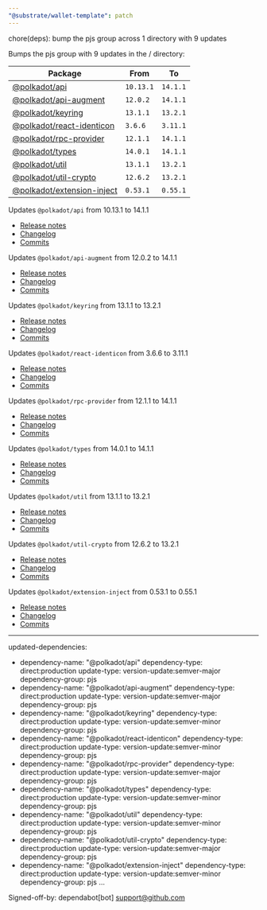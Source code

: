 ```yaml
---
"@substrate/wallet-template": patch
---
```


chore(deps): bump the pjs group across 1 directory with 9 updates

Bumps the pjs group with 9 updates in the / directory:

| Package | From | To |
| --- | --- | --- |
| [@polkadot/api](https://github.com/polkadot-js/api/tree/HEAD/packages/api) | `10.13.1` | `14.1.1` |
| [@polkadot/api-augment](https://github.com/polkadot-js/api/tree/HEAD/packages/api-augment) | `12.0.2` | `14.1.1` |
| [@polkadot/keyring](https://github.com/polkadot-js/common/tree/HEAD/packages/keyring) | `13.1.1` | `13.2.1` |
| [@polkadot/react-identicon](https://github.com/polkadot-js/ui/tree/HEAD/packages/react-identicon) | `3.6.6` | `3.11.1` |
| [@polkadot/rpc-provider](https://github.com/polkadot-js/api/tree/HEAD/packages/rpc-provider) | `12.1.1` | `14.1.1` |
| [@polkadot/types](https://github.com/polkadot-js/api/tree/HEAD/packages/types) | `14.0.1` | `14.1.1` |
| [@polkadot/util](https://github.com/polkadot-js/common/tree/HEAD/packages/util) | `13.1.1` | `13.2.1` |
| [@polkadot/util-crypto](https://github.com/polkadot-js/common/tree/HEAD/packages/util-crypto) | `12.6.2` | `13.2.1` |
| [@polkadot/extension-inject](https://github.com/polkadot-js/extension/tree/HEAD/packages/extension-inject) | `0.53.1` | `0.55.1` |



Updates `@polkadot/api` from 10.13.1 to 14.1.1
- [Release notes](https://github.com/polkadot-js/api/releases)
- [Changelog](https://github.com/polkadot-js/api/blob/master/CHANGELOG.md)
- [Commits](https://github.com/polkadot-js/api/commits/v14.1.1/packages/api)

Updates `@polkadot/api-augment` from 12.0.2 to 14.1.1
- [Release notes](https://github.com/polkadot-js/api/releases)
- [Changelog](https://github.com/polkadot-js/api/blob/master/CHANGELOG.md)
- [Commits](https://github.com/polkadot-js/api/commits/v14.1.1/packages/api-augment)

Updates `@polkadot/keyring` from 13.1.1 to 13.2.1
- [Release notes](https://github.com/polkadot-js/common/releases)
- [Changelog](https://github.com/polkadot-js/common/blob/master/CHANGELOG.md)
- [Commits](https://github.com/polkadot-js/common/commits/v13.2.1/packages/keyring)

Updates `@polkadot/react-identicon` from 3.6.6 to 3.11.1
- [Release notes](https://github.com/polkadot-js/ui/releases)
- [Changelog](https://github.com/polkadot-js/ui/blob/master/CHANGELOG.md)
- [Commits](https://github.com/polkadot-js/ui/commits/v3.11.1/packages/react-identicon)

Updates `@polkadot/rpc-provider` from 12.1.1 to 14.1.1
- [Release notes](https://github.com/polkadot-js/api/releases)
- [Changelog](https://github.com/polkadot-js/api/blob/master/CHANGELOG.md)
- [Commits](https://github.com/polkadot-js/api/commits/v14.1.1/packages/rpc-provider)

Updates `@polkadot/types` from 14.0.1 to 14.1.1
- [Release notes](https://github.com/polkadot-js/api/releases)
- [Changelog](https://github.com/polkadot-js/api/blob/master/CHANGELOG.md)
- [Commits](https://github.com/polkadot-js/api/commits/v14.1.1/packages/types)

Updates `@polkadot/util` from 13.1.1 to 13.2.1
- [Release notes](https://github.com/polkadot-js/common/releases)
- [Changelog](https://github.com/polkadot-js/common/blob/master/CHANGELOG.md)
- [Commits](https://github.com/polkadot-js/common/commits/v13.2.1/packages/util)

Updates `@polkadot/util-crypto` from 12.6.2 to 13.2.1
- [Release notes](https://github.com/polkadot-js/common/releases)
- [Changelog](https://github.com/polkadot-js/common/blob/master/CHANGELOG.md)
- [Commits](https://github.com/polkadot-js/common/commits/v13.2.1/packages/util-crypto)

Updates `@polkadot/extension-inject` from 0.53.1 to 0.55.1
- [Release notes](https://github.com/polkadot-js/extension/releases)
- [Changelog](https://github.com/polkadot-js/extension/blob/master/CHANGELOG.md)
- [Commits](https://github.com/polkadot-js/extension/commits/v0.55.1/packages/extension-inject)

---
updated-dependencies:
- dependency-name: "@polkadot/api"
  dependency-type: direct:production
  update-type: version-update:semver-major
  dependency-group: pjs
- dependency-name: "@polkadot/api-augment"
  dependency-type: direct:production
  update-type: version-update:semver-major
  dependency-group: pjs
- dependency-name: "@polkadot/keyring"
  dependency-type: direct:production
  update-type: version-update:semver-minor
  dependency-group: pjs
- dependency-name: "@polkadot/react-identicon"
  dependency-type: direct:production
  update-type: version-update:semver-minor
  dependency-group: pjs
- dependency-name: "@polkadot/rpc-provider"
  dependency-type: direct:production
  update-type: version-update:semver-major
  dependency-group: pjs
- dependency-name: "@polkadot/types"
  dependency-type: direct:production
  update-type: version-update:semver-minor
  dependency-group: pjs
- dependency-name: "@polkadot/util"
  dependency-type: direct:production
  update-type: version-update:semver-minor
  dependency-group: pjs
- dependency-name: "@polkadot/util-crypto"
  dependency-type: direct:production
  update-type: version-update:semver-major
  dependency-group: pjs
- dependency-name: "@polkadot/extension-inject"
  dependency-type: direct:production
  update-type: version-update:semver-minor
  dependency-group: pjs
...

Signed-off-by: dependabot[bot] <support@github.com>
